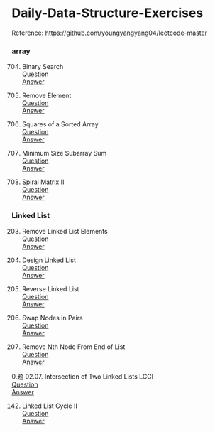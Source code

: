 # Daily-Data-Structure-Exercises
Reference: https://github.com/youngyangyang04/leetcode-master
### array
704. Binary Search<br>
[Question](https://leetcode-cn.com/problems/binary-search/)<br>
[Answer](https://github.com/BingChenCyn/Daily-Data-Structure-Exercises/blob/f08ca45f10192364a6eefee41c097b1da5640994/704.%20Binary%20Search.py)

27. Remove Element<br>
[Question](https://leetcode-cn.com/problems/remove-element/)<br>
[Answer](https://github.com/BingChenCyn/Daily-Data-Structure-Exercises/blob/f08ca45f10192364a6eefee41c097b1da5640994/27.%20Remove%20Element.py)

977. Squares of a Sorted Array<br>
[Question](https://leetcode-cn.com/problems/squares-of-a-sorted-array/)<br>
[Answer](https://github.com/BingChenCyn/Daily-Data-Structure-Exercises/blob/f08ca45f10192364a6eefee41c097b1da5640994/977.%20%E6%9C%89%E5%BA%8F%E6%95%B0%E7%BB%84%E7%9A%84%E5%B9%B3%E6%96%B9.py)
209. Minimum Size Subarray Sum<br>
[Question](https://leetcode-cn.com/problems/minimum-size-subarray-sum/)<br>
[Answer](https://github.com/BingChenCyn/Daily-Data-Structure-Exercises/blob/f08ca45f10192364a6eefee41c097b1da5640994/209.%20Minimum%20Size%20Subarray%20Sum.py)

59. Spiral Matrix II<br>
[Question](https://leetcode-cn.com/problems/spiral-matrix-ii/)<br>
[Answer](https://github.com/BingChenCyn/Daily-Data-Structure-Exercises/blob/f08ca45f10192364a6eefee41c097b1da5640994/59.%20Spiral%20Matrix%20II.py)

### Linked List
203. Remove Linked List Elements<br>
[Question](https://leetcode-cn.com/problems/remove-linked-list-elements/)<br>
[Answer]()

707. Design Linked List<br>
[Question](https://leetcode-cn.com/problems/design-linked-list/)<br>
[Answer]()

206. Reverse Linked List<br>
[Question](https://leetcode-cn.com/problems/reverse-linked-list/)<br>
[Answer]()

24. Swap Nodes in Pairs<br>
[Question](https://leetcode-cn.com/problems/swap-nodes-in-pairs/)<br>
[Answer]()

19. Remove Nth Node From End of List<br>
[Question](https://leetcode-cn.com/problems/remove-nth-node-from-end-of-list/)<br>
[Answer]()

0.题 02.07. Intersection of Two Linked Lists LCCI<br>
[Question](https://leetcode-cn.com/problems/intersection-of-two-linked-lists-lcci/)<br>
[Answer]()

142. Linked List Cycle II<br>
[Question](https://leetcode-cn.com/problems/linked-list-cycle-ii/)<br>
[Answer]()
